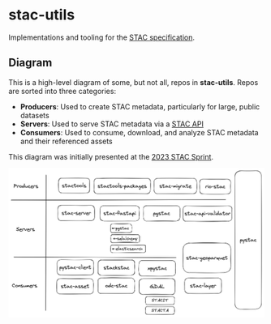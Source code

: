 # stac-utils

Implementations and tooling for the [STAC specification](https://stacspec.org/).

## Diagram

This is a high-level diagram of some, but not all, repos in **stac-utils**.
Repos are sorted into three categories:

- **Producers**: Used to create STAC metadata, particularly for large, public datasets
- **Servers**: Used to serve STAC metadata via a [STAC API](https://github.com/radiantearth/stac-api-spec)
- **Consumers**: Used to consume, download, and analyze STAC metadata and their referenced assets

This diagram was initially presented at the [2023 STAC Sprint](https://github.com/radiantearth/community-sprints/tree/main/09262023-philadelphia-pa).

![stac-utils](https://raw.githubusercontent.com/stac-utils/.github/main/drawings/stac-utils.png)
